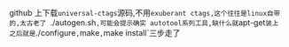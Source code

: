 github 上下载`universal-ctags`源码,不用`exuberant ctags,这个往往是linux自带的,太古老了
`./autogen.sh`,可能会提示确实 autotool系列工具,缺什么就`apt-get`装上
之后就是`./configure`,`make`,`make install`三步走了